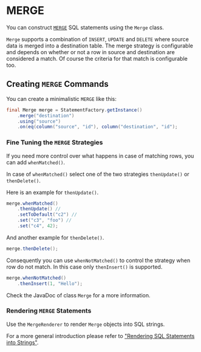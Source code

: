 # MERGE

You can construct [`MERGE`](https://docs.exasol.com/sql/merge.htm) SQL statements using the `Merge` class.

`Merge` supports a combination of `INSERT`, `UPDATE` and `DELETE` where source data is merged into a destination table. The merge strategy is configurable and depends on whether or not a row in source and destination are considered a match.
Of course the criteria for that match is configurable too.

## Creating `MERGE` Commands

You can create a minimalistic `MERGE` like this:

```java
final Merge merge = StatementFactory.getInstance()
    .merge("destination")
    .using("source")
    .on(eq(column("source", "id"), column("destination", "id");
```

### Fine Tuning the `MERGE` Strategies

If you need more control over what happens in case of matching rows, you can add `whenMatched()`.

In case of `whenMatched()` select one of the two strategies `thenUpdate()` or `thenDelete()`.

Here is an example for `thenUpdate()`.

```java
merge.whenMatched()
    .thenUpdate() //
    .setToDefault("c2") //
    .set("c3", "foo") //
    .set("c4", 42);
```

And another example for `thenDelete()`.

```java
merge.thenDelete();
```

Consequently you can use `whenNotMatched()` to control the strategy when row do not match. In this case only `thenInsert()` is supported.

```java
merge.whenNotMatched()
    .thenInsert(1, "Hello");
```

Check the JavaDoc of class `Merge` for a more information.

### Rendering `MERGE` Statements

Use the `MergeRenderer` to render `Merge` objects into SQL strings.

For a more general introduction please refer to ["Rendering SQL Statements into Strings"](../rendering.md).